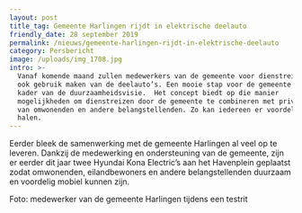 ```yaml
---
layout: post
title_tag: Gemeente Harlingen rijdt in elektrische deelauto
friendly_date: 28 september 2019
permalink: /nieuws/gemeente-harlingen-rijdt-in-elektrische-deelauto
category: Persbericht
image: /uploads/img_1708.jpg
intro: >-
  Vanaf komende maand zullen medewerkers van de gemeente voor dienstreizen zelf
  ook gebruik maken van de deelauto’s. Een mooie stap voor de gemeente in het
  kader van de duurzaamheidsvisie.  Het concept biedt op die manier
  mogelijkheden om dienstreizen door de gemeente te combineren met privé ritten
  van omwonenden en andere belangstellenden. Zo kan iedereen er voordelen uit
  halen.
---
```

Eerder bleek de samenwerking met de gemeente Harlingen al veel op te leveren. Dankzij de medewerking en ondersteuning van de gemeente, zijn er eerder dit jaar twee Hyundai Kona Electric’s aan het Havenplein geplaatst zodat omwonenden, eilandbewoners en andere belangstellenden duurzaam en voordelig mobiel kunnen zijn. 

Foto: medewerker van de gemeente Harlingen tijdens een testrit
